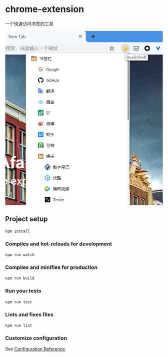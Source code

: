 # chrome-extension

一个快速访问书签的工具

![示例](./bookshelf.jpg)

## Project setup
```
npm install
```

### Compiles and hot-reloads for development
```
npm run watch
```

### Compiles and minifies for production
```
npm run build
```

### Run your tests
```
npm run test
```

### Lints and fixes files
```
npm run lint
```

### Customize configuration
See [Configuration Reference](https://cli.vuejs.org/config/).

